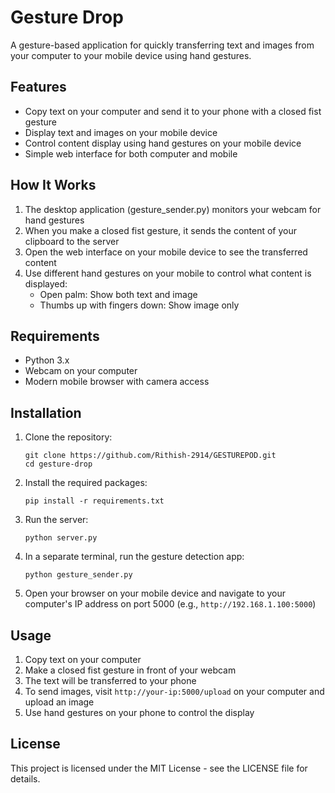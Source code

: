 # Gesture Drop

A gesture-based application for quickly transferring text and images from your computer to your mobile device using hand gestures.

## Features

- Copy text on your computer and send it to your phone with a closed fist gesture
- Display text and images on your mobile device
- Control content display using hand gestures on your mobile device
- Simple web interface for both computer and mobile

## How It Works

1. The desktop application (gesture_sender.py) monitors your webcam for hand gestures
2. When you make a closed fist gesture, it sends the content of your clipboard to the server
3. Open the web interface on your mobile device to see the transferred content
4. Use different hand gestures on your mobile to control what content is displayed:
   - Open palm: Show both text and image
   - Thumbs up with fingers down: Show image only

## Requirements

- Python 3.x
- Webcam on your computer
- Modern mobile browser with camera access

## Installation

1. Clone the repository:
   ```
   git clone https://github.com/Rithish-2914/GESTUREPOD.git
   cd gesture-drop
   ```

2. Install the required packages:
   ```
   pip install -r requirements.txt
   ```

3. Run the server:
   ```
   python server.py
   ```

4. In a separate terminal, run the gesture detection app:
   ```
   python gesture_sender.py
   ```

5. Open your browser on your mobile device and navigate to your computer's IP address on port 5000 (e.g., `http://192.168.1.100:5000`)

## Usage

1. Copy text on your computer
2. Make a closed fist gesture in front of your webcam
3. The text will be transferred to your phone
4. To send images, visit `http://your-ip:5000/upload` on your computer and upload an image
5. Use hand gestures on your phone to control the display

## License

This project is licensed under the MIT License - see the LICENSE file for details.
 
